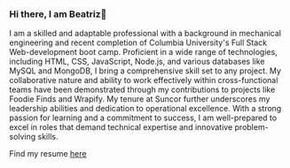 ### Hi there, I am Beatriz👋

I am a skilled and adaptable professional with a background in mechanical engineering and recent completion of Columbia University's Full Stack Web-development boot camp. Proficient in a wide range of technologies, including HTML, CSS, JavaScript, Node.js, and various databases like MySQL and MongoDB, I bring a comprehensive skill set to any project. My collaborative nature and ability to work effectively within cross-functional teams have been demonstrated through my contributions to projects like Foodie Finds and Wrapify. My tenure at Suncor further underscores my leadership abilities and dedication to operational excellence. With a strong passion for learning and a commitment to success, I am well-prepared to excel in roles that demand technical expertise and innovative problem-solving skills.

Find my resume [here](https://docs.google.com/document/d/1Qvzj_xMTb4sDUK1hrQIBojF633xl4OTA7SI1mHsGhUM/edit?usp=sharing)

<!--
**BeaBravo/BeaBravo** is a ✨ _special_ ✨ repository because its `README.md` (this file) appears on your GitHub profile.

Here are some ideas to get you started:

- 🔭 I’m currently working on ...
- 🌱 I’m currently learning ...
- 👯 I’m looking to collaborate on ...
- 🤔 I’m looking for help with ...
- 💬 Ask me about ...
- 📫 How to reach me: ...
- 😄 Pronouns: ...
- ⚡ Fun fact: ...
-->
